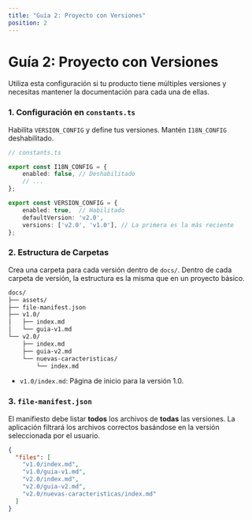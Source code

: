 ```yaml
---
title: "Guía 2: Proyecto con Versiones"
position: 2
---
```


# Guía 2: Proyecto con Versiones

Utiliza esta configuración si tu producto tiene múltiples versiones y necesitas mantener la documentación para cada una de ellas.

### 1. Configuración en `constants.ts`

Habilita `VERSION_CONFIG` y define tus versiones. Mantén `I18N_CONFIG` deshabilitado.

```typescript
// constants.ts

export const I18N_CONFIG = {
    enabled: false, // Deshabilitado
    // ...
};

export const VERSION_CONFIG = {
    enabled: true,  // Habilitado
    defaultVersion: 'v2.0',
    versions: ['v2.0', 'v1.0'], // La primera es la más reciente
};
```

### 2. Estructura de Carpetas

Crea una carpeta para cada versión dentro de `docs/`. Dentro de cada carpeta de versión, la estructura es la misma que en un proyecto básico.

```bash
docs/
├── assets/
├── file-manifest.json
├── v1.0/
│   ├── index.md
│   └── guia-v1.md
└── v2.0/
    ├── index.md
    ├── guia-v2.md
    └── nuevas-caracteristicas/
        └── index.md
```
- `v1.0/index.md`: Página de inicio para la versión 1.0.

### 3. `file-manifest.json`

El manifiesto debe listar **todos** los archivos de **todas** las versiones. La aplicación filtrará los archivos correctos basándose en la versión seleccionada por el usuario.

```json
{
  "files": [
    "v1.0/index.md",
    "v1.0/guia-v1.md",
    "v2.0/index.md",
    "v2.0/guia-v2.md",
    "v2.0/nuevas-caracteristicas/index.md"
  ]
}
```
